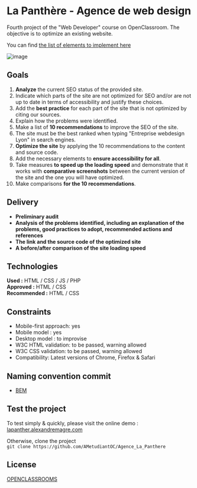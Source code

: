 # __La Panthère - Agence de web design__

Fourth project of the "Web Developer" course on OpenClassroom. The objective is to optimize an existing website. 

You can find [the list of elements to implement here](https://developer.mozilla.org/fr/docs/Web/Accessibility/Mobile_accessibility_checklist)

![image]()

## Goals

1. __Analyze__ the current SEO status of the provided site.
2. Indicate which parts of the site are not optimized for SEO and/or are not up to date in terms of accessibility and justify these choices.
3. Add the __best practice__ for each part of the site that is not optimized by citing our sources.
4. Explain how the problems were identified.
5. Make a list of __10 recommendations__ to improve the SEO of the site.
6. The site must be the best ranked when typing "Entreprise webdesign Lyon" in search engines.
7. __Optimize the site__ by applying the 10 recommendations to the content and source code.
8. Add the necessary elements to __ensure accessibility for all__.
9. Take measures __to speed up the loading speed__ and demonstrate that it works with __comparative screenshots__ between the current version of the site and the one you will have optimized.
10. Make comparisons __for the 10 recommendations__.

## Delivery

* __Preliminary audit__
* __Analysis of the problems identified, including an explanation of the problems, good practices to adopt, recommended actions and references__ 
* __The link and the source code of the optimized site__
* __A before/after comparison of the site loading speed__

## Technologies

__Used :__ HTML / CSS / JS / PHP  
__Approved :__ HTML / CSS   
__Recommended :__ HTML / CSS

## Constraints

* Mobile-first approach: yes
* Mobile model : yes
* Desktop model : to improvise
* W3C HTML validation: to be passed, warning allowed
* W3C CSS validation: to be passed, warning allowed
* Compatibility: Latest versions of Chrome, Firefox & Safari

## Naming convention commit

* [BEM](https://css-tricks.com/bem-101/)

## Test the project

To test simply & quickly, please visit the online demo : [lapanther.alexandremagre.com](https://ametudiantoc.github.io/Agence_La_Panthere/)  
  
Otherwise, clone the project  
`git clone https://github.com/AMetudiantOC/Agence_La_Panthere`

## License

[OPENCLASSROOMS](https://openclassrooms.com/fr/)